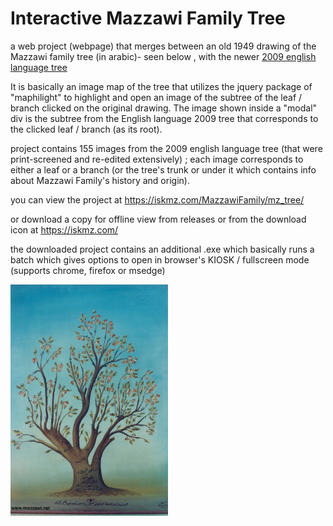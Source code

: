 # Interactive Mazzawi Family Tree


a web project (webpage) that merges between an old 1949 drawing of the Mazzawi family tree (in arabic)- seen below , with the newer [2009 english language tree](./res/mazzawi_english)

It is basically an image map of the tree that utilizes the jquery package of "maphilight" to highlight and open an image of the subtree of the leaf / branch clicked on the original drawing.  The image shown inside a "modal" div is the subtree from the English language 2009 tree that corresponds to the clicked leaf / branch (as its root).

project contains 155 images from the 2009 english language tree (that were print-screened and re-edited extensively) ; each image corresponds to either a leaf or a branch (or the tree's trunk or under it which contains info about Mazzawi Family's history and origin).


you can view the project at https://iskmz.com/MazzawiFamily/mz_tree/

or download a copy for offline view from releases or from the download icon at https://iskmz.com/

the downloaded project contains an additional .exe which basically runs a batch which gives options to open in browser's KIOSK / fullscreen mode (supports chrome, firefox or msedge)

<img src="./res/mazzawi-family-tree-1949.png" width="50%" height="50%">
